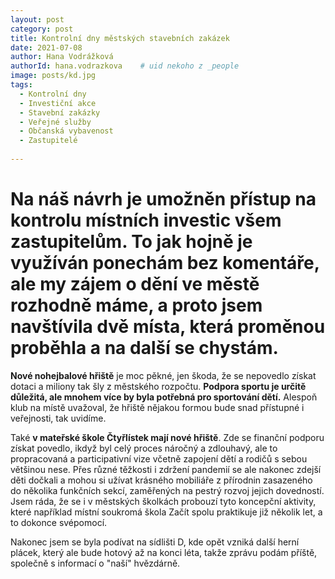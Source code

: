 ```yaml
---
layout: post
category: post
title: Kontrolní dny městských stavebních zakázek   
date: 2021-07-08
author: Hana Vodrážková
authorId: hana.vodrazkova    # uid nekoho z _people
image: posts/kd.jpg
tags:
  - Kontrolní dny
  - Investiční akce
  - Stavební zakázky
  - Veřejné služby
  - Občanská vybavenost
  - Zastupitelé
  
---
```


# Na náš návrh je umožněn přístup na kontrolu místních investic všem zastupitelům. To jak hojně je využíván ponechám bez komentáře, ale my zájem o dění ve městě rozhodně máme, a proto jsem navštívila dvě místa, která proměnou proběhla a na další se chystám.

**Nové nohejbalové hřiště** je moc pěkné, jen škoda, že se nepovedlo získat dotaci a miliony tak šly z městského rozpočtu. **Podpora sportu je určitě důležitá, ale mnohem více by byla potřebná pro sportování dětí.**
Alespoň klub na místě uvažoval, že hřiště nějakou formou bude snad přístupné i veřejnosti, tak uvidíme.

Také **v mateřské škole Čtyřlístek mají nové hřiště**. Zde se finanční podporu získat povedlo, ikdyž byl celý proces náročný a zdlouhavý, ale to propracovaná a participativní vize 
včetně zapojení dětí a rodičů s sebou většinou nese.
Přes různé těžkosti i zdržení pandemií se ale nakonec zdejší děti dočkali a mohou si užívat krásného mobiliáře z přírodnin zasazeného do několika funkčních sekcí, 
zaměřených na pestrý rozvoj jejich dovedností.
Jsem ráda, že se i v městských školkách probouzí tyto koncepční aktivity, které například místní soukromá škola Začít spolu praktikuje již několik let, a to dokonce svépomocí.

Nakonec jsem se byla podívat na sídlišti D, kde opět vzniká další herní plácek, který ale bude hotový až na konci léta, takže zprávu podám příště, společně s informací o "naší" hvězdárně.
